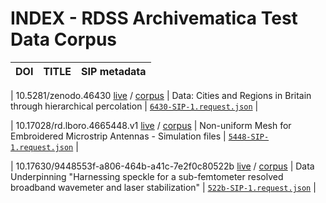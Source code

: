 
# INDEX - RDSS Archivematica Test Data Corpus

| DOI  | TITLE | SIP metadata |
| ------------- | ------------- | ------------- |

| 10.5281/zenodo.46430
[live](https://doi.org/10.5281/zenodo.46430) / [corpus](/10.5281/zenodo.46430/)  | Data: Cities and Regions in Britain through hierarchical percolation |  [`6430-SIP-1.request.json`](/10.5281/zenodo.46430/SIPmetadata/6430-SIP-1.request.json) |

| 10.17028/rd.lboro.4665448.v1
[live]() / [corpus]() | Non-uniform Mesh for Embroidered Microstrip Antennas - Simulation files |  [`5448-SIP-1.request.json`](/110.17028/rd.lboro.4665448.v1/SIPmetadata/5448-SIP-1.request.json) |

| 10.17630/9448553f-a806-464b-a41c-7e2f0c80522b
[live]() / [corpus]()  | Data Underpinning "Harnessing speckle for a sub-femtometer resolved broadband wavemeter and laser stabilization" |  [`522b-SIP-1.request.json`](/110.17028/rd.lboro.4665448.v1/SIPmetadata/522b-SIP-1.request.json) |
